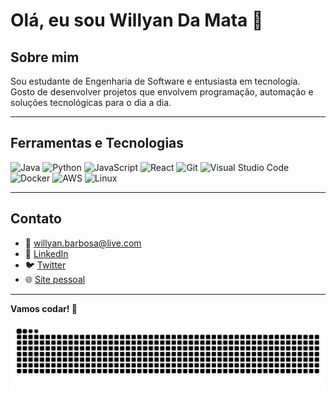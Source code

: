 # Olá, eu sou Willyan Da Mata 👋

## Sobre mim

Sou estudante de Engenharia de Software e entusiasta em tecnologia. Gosto de desenvolver projetos que envolvem programação, automação e soluções tecnológicas para o dia a dia.

---

## Ferramentas e Tecnologias

![Java](https://img.shields.io/badge/-Java-ED8B00?style=for-the-badge&logo=java&logoColor=white)
![Python](https://img.shields.io/badge/-Python-3776AB?style=for-the-badge&logo=python&logoColor=white)
![JavaScript](https://img.shields.io/badge/-JavaScript-F7DF1E?style=for-the-badge&logo=javascript&logoColor=black)
![React](https://img.shields.io/badge/-React-61DAFB?style=for-the-badge&logo=react&logoColor=black)
![Git](https://img.shields.io/badge/-Git-F05032?style=for-the-badge&logo=git&logoColor=white)
![Visual Studio Code](https://img.shields.io/badge/-VS%20Code-007ACC?style=for-the-badge&logo=visual-studio-code&logoColor=white)
![Docker](https://img.shields.io/badge/-Docker-2496ED?style=for-the-badge&logo=docker&logoColor=white)
![AWS](https://img.shields.io/badge/-AWS-232F3E?style=for-the-badge&logo=amazon-aws&logoColor=white)
![Linux](https://img.shields.io/badge/-Linux-FCC624?style=for-the-badge&logo=linux&logoColor=black)

---

## Contato

- 📧 willyan.barbosa@live.com
- 🔗 [LinkedIn](https://linkedin.com/in/willyandamata)  
- 🐦 [Twitter](https://twitter.com/willyandamata)  
- 🌐 [Site pessoal](https://willyandamata.com)  

---

**Vamos codar! 🚀**


<img src="https://raw.githubusercontent.com/WillyanMata/WillyanMata/output/snake.svg" alt="Snake animation" />
